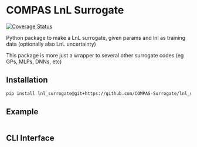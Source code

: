 # COMPAS LnL Surrogate
[![Coverage Status](https://coveralls.io/repos/github/COMPAS-Surrogate/lnl_surrogate/badge.svg?branch=main)](https://coveralls.io/github/COMPAS-Surrogate/lnl_surrogate?branch=main)

Python package to make a LnL surrogate, given params and lnl as training data (optionally also LnL uncertainty)

This package is more just a wrapper to several other surrogate codes (eg GPs, MLPs, DNNs, etc)


## Installation

```bash
pip install lnl_surrogate@git+https://github.com/COMPAS-Surrogate/lnl_surrogate.git
```

## Example

```python

```


## CLI Interface

```bash


```